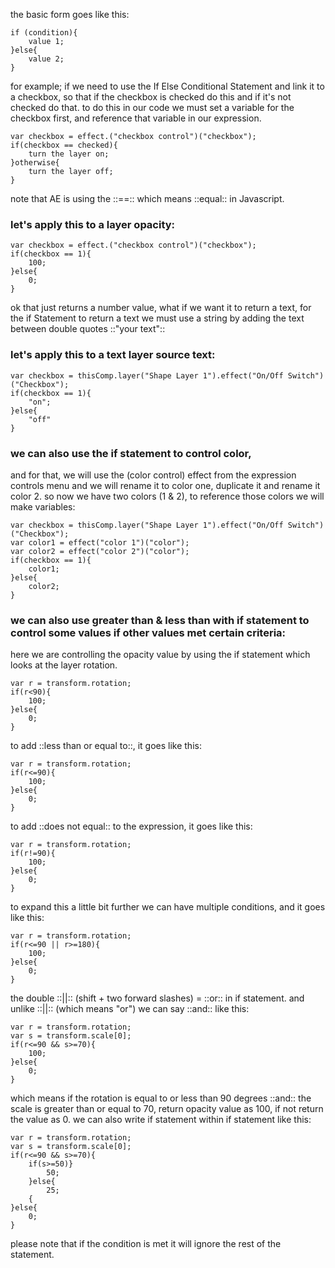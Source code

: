 the basic form goes like this: 
```plaintext
if (condition){
	value 1; 
}else{
	value 2;
}
```
for example; if we need to use the If Else Conditional Statement and link it to a checkbox, so that if the checkbox is checked do this and if it's not checked do that. 
to do this in our code we must set a variable for the checkbox first, and reference that variable in our expression.
```plaintext
var checkbox = effect.("checkbox control")("checkbox");
if(checkbox == checked){
	turn the layer on; 
}otherwise{
	turn the layer off;
}
```
note that AE is using the ::==:: which means ::equal:: in Javascript. 
### let's apply this to a layer opacity: 
```plaintext
var checkbox = effect.("checkbox control")("checkbox");
if(checkbox == 1){
	100;
}else{
	0;
}
```
ok that just returns a number value, what if we want it to return a text, for the if Statement to return a text we must use a string by adding the text between double quotes ::"your text"::
### let's apply this to a text layer source text: 
```plaintext
var checkbox = thisComp.layer("Shape Layer 1").effect("On/Off Switch")("Checkbox");
if(checkbox == 1){
	"on";
}else{
	"off"
}
```

### we can also use the if statement to control color, 
and for that, we will use the (color control) effect from the expression controls menu and we will rename it to color one, duplicate it and rename it color 2. 
so now we have two colors (1 & 2), to reference those colors we will make variables: 
```plaintext
var checkbox = thisComp.layer("Shape Layer 1").effect("On/Off Switch")("Checkbox");
var color1 = effect("color 1")("color");
var color2 = effect("color 2")("color");
if(checkbox == 1){
	color1;
}else{
	color2;
}
```
### we can also use greater than & less than with if statement to control some values if other values met certain criteria:
here we are controlling the opacity value by using the if statement which looks at the layer rotation. 
```plaintext
var r = transform.rotation; 
if(r<90){
	100;
}else{
	0;
}
```
 to add ::less than or equal to::, it goes like this: 
```plaintext
var r = transform.rotation; 
if(r<=90){
	100;
}else{
	0;
}
```
to add ::does not equal:: to the expression, it goes like this: 
```plaintext
var r = transform.rotation; 
if(r!=90){
	100;
}else{
	0;
}
```
to expand this a little bit further we can have multiple conditions, and it goes like this: 
```plaintext
var r = transform.rotation; 
if(r<=90 || r>=180){
	100;
}else{
	0;
}
```
the double ::||:: (shift + two forward slashes) = ::or:: in if statement. 
and unlike ::||:: (which means "or") we can say ::and:: like this: 
```plaintext
var r = transform.rotation; 
var s = transform.scale[0];
if(r<=90 && s>=70){
	100;
}else{
	0;
}
```
which means if the rotation is equal to or less than 90 degrees ::and:: the scale is greater than or equal to 70, return opacity value as 100, if not return the value as 0. 
we can also write if statement within if statement like this: 
```plaintext
var r = transform.rotation; 
var s = transform.scale[0];
if(r<=90 && s>=70){
	if(s>=50)}
		50;
	}else{
		25;
	{
}else{
	0;
}
```
please note that if the condition is met it will ignore the rest of the statement. 






